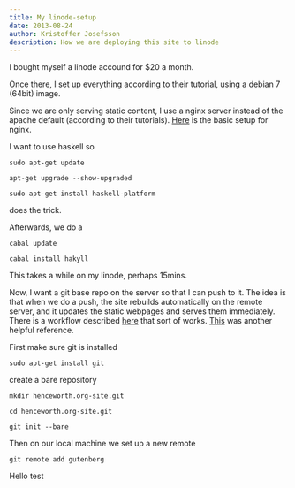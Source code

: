 ```yaml
---
title: My linode-setup
date: 2013-08-24
author: Kristoffer Josefsson
description: How we are deploying this site to linode
---
```


I bought myself a linode accound for $20 a month.

Once there, I set up everything according to their tutorial, using a debian 7 (64bit) image. 

Since we are only serving static content, I use a nginx server instead of the apache default (according to their tutorials). [Here](https://library.linode.com/web-servers/nginx/configuration/basic) is the basic setup for nginx.

I want to use haskell so

    sudo apt-get update

    apt-get upgrade --show-upgraded

    sudo apt-get install haskell-platform

does the trick.

Afterwards, we do a 

    cabal update

    cabal install hakyll

This takes a while on my linode, perhaps 15mins.

Now, I want a git base repo on the server so that I can push to it. The idea is that when we do a push, the site rebuilds automatically on the remote server, and it updates the static webpages and serves them immediately. There is a workflow described [here](http://chrisdone.com/posts/hakyll-and-git-for-you-blog) that sort of works. [This](https://benjeffrey.com/posts/building-benjeffrey.com-with-hakyll) was another helpful reference.

First make sure git is installed

    sudo apt-get install git

create a bare repository

    mkdir henceworth.org-site.git

    cd henceworth.org-site.git

    git init --bare

Then on our local machine we set up a new remote

    git remote add gutenberg


Hello test 
